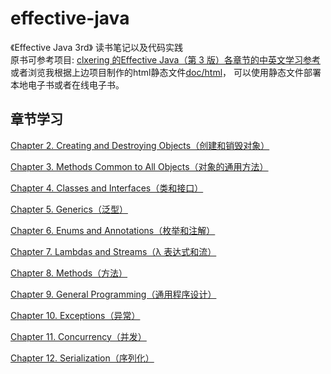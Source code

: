 # effective-java
《Effective Java 3rd》 读书笔记以及代码实践   
原书可参考项目: [clxering 的Effective Java（第 3 版）各章节的中英文学习参考](https://github.com/clxering/Effective-Java-3rd-edition-Chinese-English-bilingual)    
或者浏览我根据上边项目制作的html静态文件[doc/html](doc/html)， 可以使用静态文件部署本地电子书或者在线电子书。

## 章节学习  
[Chapter 2. Creating and Destroying Objects（创建和销毁对象）](code/src/chapter2)   

[Chapter 3. Methods Common to All Objects（对象的通用方法）](code/src/chapter3)    

[Chapter 4. Classes and Interfaces（类和接口）](code/src/chapter4)   

[Chapter 5. Generics（泛型）](code/src/chapter5)   

[Chapter 6. Enums and Annotations（枚举和注解）](code/src/chapter6)     

[Chapter 7. Lambdas and Streams（λ 表达式和流）](code/src/chapter7)


[Chapter 8. Methods（方法）]()

[Chapter 9. General Programming（通用程序设计）]()

[Chapter 10. Exceptions（异常）]()

[Chapter 11. Concurrency（并发）]()

[Chapter 12. Serialization（序列化）]()

